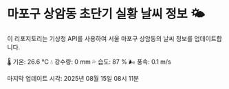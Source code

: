 
# 마포구 상암동 초단기 실황 날씨 정보 🌤️

이 리포지토리는 기상청 API를 사용하여 서울 마포구 상암동의 날씨 정보를 업데이트합니다. 

🌡️ 기온: 26.6 ℃
💧 강수량: 0 mm
💦 습도: 87 %
🌬️ 풍속: 0.1 m/s

마지막 업데이트 시각: 2025년 08월 15일 08시 11분    
